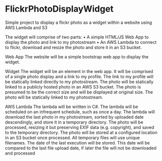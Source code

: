 # FlickrPhotoDisplayWidget
Simple project to display a flickr photo as a widget within a website using AWS Lambda and S3

The widget will comprise of two parts:
	• A simple HTML/JS Web App to display the photo and link to my photostream
	• An AWS Lambda to connect to flickr, download and resize the photo and store it in an S3 bucket.

Web App
The website will be a simple bootstrap web app to display the widget.

Widget
The widget will be an element in the web app. 
It will be comprised of a single photo display and a link to my profile. 
The link to my profile will be statically linked directly to my photostream.
The photo will be statically linked to a publicly hosted photo in an AWS S3 bucket.
The photo is presumed to be the correct size and will be displayed at original size.
The photo will be statically linked to my photostream.

AWS Lambda
The lambda will be written in C#.
The lambda will be scheduled on an infrequent schedule, such as once a day.
The lambda will download the last photo in my photostream, sorted by uploaded date descendingly, and store it in a temporary directory.
The photo will be processed, resizing it but preserving EXIF data (e.g. copyright), and saved to the temporary directory.
The photo will be stored at a configured location in an S3 bucket once processed.
All temporary files will use unique filenames.
The date of the last execution will be stored. This date will be compared to the last file upload date, if later the file will not be downloaded and processed